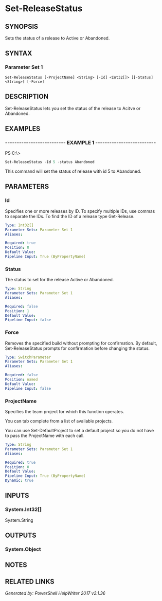 ﻿# Set-ReleaseStatus

## SYNOPSIS
Sets the status of a release to Active or Abandoned.

## SYNTAX

### Parameter Set 1
```
Set-ReleaseStatus [-ProjectName] <String> [-Id] <Int32[]> [[-Status] <String>] [-Force]
```

## DESCRIPTION
Set-ReleaseStatus lets you set the status of the release to Acitve or Abandoned.

## EXAMPLES

### -------------------------- EXAMPLE 1 --------------------------
PS C:\\\>
```powershell
Set-ReleaseStatus -Id 5 -status Abandoned
```

This command will set the status of release with id 5 to Abandoned.

## PARAMETERS

### Id
Specifies one or more releases by ID. To specify multiple IDs, 
use commas to separate the IDs. To find the ID of a release
type Get-Release.

```yaml
Type: Int32[]
Parameter Sets: Parameter Set 1
Aliases: 

Required: true
Position: 0
Default Value: 
Pipeline Input: True (ByPropertyName)
```

### Status
The status to set for the release Active or Abandoned.

```yaml
Type: String
Parameter Sets: Parameter Set 1
Aliases: 

Required: false
Position: 1
Default Value: 
Pipeline Input: false
```

### Force
Removes the specified build without prompting for confirmation.
By default, Set-ReleaseStatus prompts for confirmation before 
changing the status.

```yaml
Type: SwitchParameter
Parameter Sets: Parameter Set 1
Aliases: 

Required: false
Position: named
Default Value: 
Pipeline Input: false
```

### ProjectName
Specifies the team project for which this function operates.

You can tab complete from a list of available projects.

You can use Set-DefaultProject to set a default project so
you do not have to pass the ProjectName with each call.

```yaml
Type: String
Parameter Sets: Parameter Set 1
Aliases: 

Required: true
Position: 0
Default Value: 
Pipeline Input: True (ByPropertyName)
Dynamic: true
```

## INPUTS

### System.Int32[]
System.String


## OUTPUTS

### System.Object


## NOTES

## RELATED LINKS


*Generated by: PowerShell HelpWriter 2017 v2.1.36*
